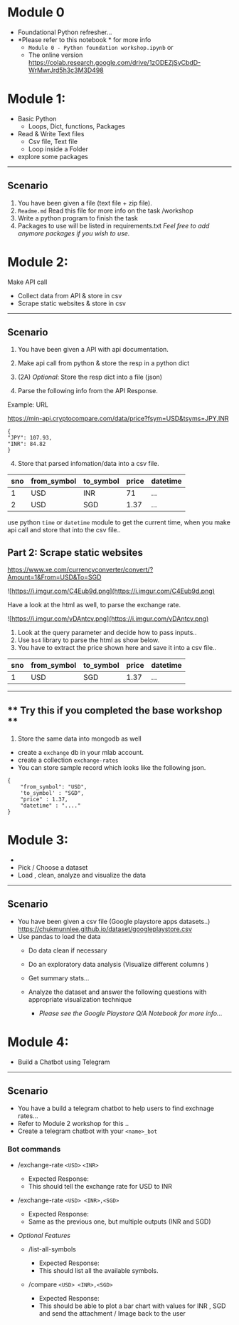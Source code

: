# Module 0

- Foundational Python refresher...
- *Please refer to this notebook * for more info
  - ```Module 0 - Python foundation workshop.ipynb``` 
  or
  - The online version https://colab.research.google.com/drive/1zODEZjSyCbdD-WrMwrJrd5h3c3M3D498



# Module 1:
- Basic Python
    - Loops, Dict, functions, Packages
- Read & Write Text files
    - Csv file, Text file
    - Loop inside a Folder
- explore some packages
    
---    

Scenario
---

1. You have been given a file (text file + zip file).
2. `Readme.md` Read this file for more info on the task /workshop
3. Write a python program to finish the task
4. Packages to use will be listed in requirements.txt
*Feel free to add anymore packages if you wish to use.*


# Module 2:
Make API call
- Collect data from API &amp; store in csv
- Scrape static websites &amp; store in csv
---
Scenario
---

1. You have been given a API with api documentation.
2. Make api call from python & store the resp in a python dict
2. (2A) *Optional*: Store the resp dict into a file (json)

3. Parse the following info from the API Response.

Example: URL 

https://min-api.cryptocompare.com/data/price?fsym=USD&tsyms=JPY,INR
```
{
"JPY": 107.93,
"INR": 84.82
}
```
4. Store that parsed infomation/data into a csv file.

| sno | from_symbol | to_symbol | price | datetime |
| ---  | ---  | ---  | ---  | --- |
| 1 | USD | INR | 71 | ... |
| 2 | USD | SGD | 1.37| ... |

use python `time` or `datetime` module to get the current time, when you make api call and store that into the csv file..


## Part 2: Scrape static websites


https://www.xe.com/currencyconverter/convert/?Amount=1&From=USD&To=SGD


![https://i.imgur.com/C4Eub9d.png](https://i.imgur.com/C4Eub9d.png)



Have a look at the html as well, to parse the exchange rate.

![https://i.imgur.com/vDAntcv.png](https://i.imgur.com/vDAntcv.png)

1. Look at the query parameter and decide how to pass inputs..
2. Use `bs4` library to parse the html as show below.
3. You have to extract the price shown here and save it into a csv file..

| sno | from_symbol | to_symbol | price | datetime |
| ---  | ---  | ---  | ---  | --- |
| 1 | USD | SGD | 1.37| ... |

--- 


** Try this if you completed the base workshop **
---
1. Store the same data into mongodb as well
  - create a `exchange` db in your mlab account.
  - create a collection `exchange-rates`
  - You can store sample record which looks like the following json.

```
{
    "from_symbol": "USD",
    'to_symbol' : "SGD",
    "price" : 1.37,
    "datetime" : "...."
}
```


# Module 3:
-
- Pick / Choose a dataset
- Load , clean, analyze and visualize the data
---
## Scenario
- You have been given a csv file (Google playstore apps datasets..)
https://chukmunnlee.github.io/dataset/googleplaystore.csv
- Use pandas to load the data
  - Do data clean if necessary
  - Do an exploratory data analysis (Visualize different columns )
  - Get summary stats...

  - Analyze the dataset and answer the following questions with appropriate visualization technique
    - *Please see the Google Playstore Q/A Notebook for more info...*

# Module 4:
- Build a Chatbot using Telegram
---
## Scenario
- You have a build a telegram chatbot to help users to find exchnage rates...
- Refer to Module 2 workshop for this ..
- Create a telegram chatbot with your `<name>_bot`

### Bot commands

- /exchange-rate `<USD>` `<INR>`
    - Expected Response:
    - This should tell the exchange rate for USD to INR

- /exchange-rate `<USD> <INR>,<SGD>`
    - Expected Response:
    - Same as the previous one, but multiple outputs (INR and SGD)

- *Optional Features*
  
  - /list-all-symbols
    - Expected Response:
    - This should list all the available symbols.

  - /compare `<USD> <INR>,<SGD>`
    - Expected Response:
    - This should be able to plot a bar chart with values for INR , SGD and send the attachment / Image back to the user